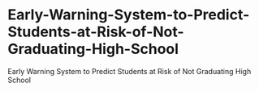 # Early-Warning-System-to-Predict-Students-at-Risk-of-Not-Graduating-High-School
Early Warning System to Predict Students at Risk of Not Graduating High School
